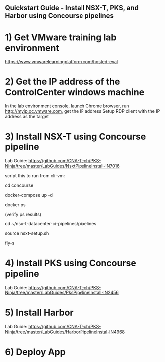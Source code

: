 ## Quickstart Guide - Install NSX-T, PKS, and Harbor using Concourse pipelines

# 1) Get VMware training lab environment

https://www.vmwarelearningplatform.com/hosted-eval

# 2) Get the IP address of the ControlCenter windows machine
In the lab environment console, launch Chrome browser, run http://myip.oc.vmware.com, get the IP address
Setup RDP client with the IP address as the target

# 3) Install NSX-T using Concourse pipeline
Lab Guide: https://github.com/CNA-Tech/PKS-Ninja/tree/master/LabGuides/NsxtPipelineInstall-IN7016

script this to run from cli-vm:

cd concourse

docker-compose up -d

docker ps

(verify ps results)

cd ~/nsx-t-datacenter-ci-pipelines/pipelines

source nsxt-setup.sh

fly-s



# 4) Install PKS using Concourse pipeline
Lab Guide: https://github.com/CNA-Tech/PKS-Ninja/tree/master/LabGuides/PksPipelineInstall-IN2456

# 5) Install Harbor
Lab Guide: https://github.com/CNA-Tech/PKS-Ninja/tree/master/LabGuides/HarborPipelineInstal-IN4968

# 6) Deploy App
